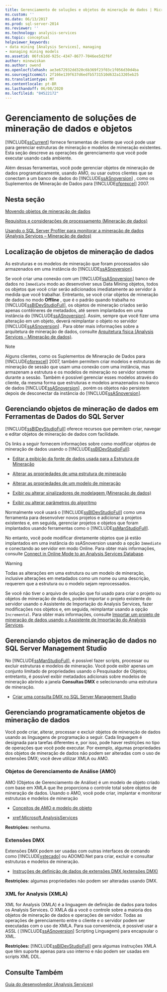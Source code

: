 ```yaml
---
title: Gerenciamento de soluções e objetos de mineração de dados | Microsoft Docs
ms.custom: ''
ms.date: 06/13/2017
ms.prod: sql-server-2014
ms.reviewer: ''
ms.technology: analysis-services
ms.topic: conceptual
helpviewer_keywords:
- data mining [Analysis Services], managing
- managing mining models
ms.assetid: 06fc61dd-925c-4347-8677-7046ee5d2f6f
author: minewiskan
ms.author: owend
ms.openlocfilehash: ae3e672932dd320c6b369f23f03c1f056d30d4ba
ms.sourcegitcommit: 2f166e139f637d6edfb5731510d632a13205eb25
ms.translationtype: MT
ms.contentlocale: pt-BR
ms.lasthandoff: 06/08/2020
ms.locfileid: "84522172"
---
```

# <a name="management-of-data-mining-solutions-and-objects"></a>Gerenciamento de soluções de mineração de dados e objetos
  [!INCLUDE[ssCurrent](../../includes/sscurrent-md.md)] fornece ferramentas de cliente que você pode usar para gerenciar estruturas de mineração e modelos de mineração existentes. Esta seção descreve as operações de gerenciamento que você pode executar usando cada ambiente.  
  
 Além dessas ferramentas, você pode gerenciar objetos de mineração de dados programaticamente, usando AMO, ou usar outros clientes que se conectam a um banco de dados do [!INCLUDE[ssASnoversion](../../includes/ssasnoversion-md.md)] , como os Suplementos de Mineração de Dados para [!INCLUDE[ofprexcel](../../includes/ofprexcel-md.md)] 2007.  
  
## <a name="in-this-section"></a>Nesta seção  
 [Movendo objetos de mineração de dados](moving-data-mining-objects.md)  
  
 [Requisitos e considerações de processamento &#40;Mineração de dados&#41;](processing-requirements-and-considerations-data-mining.md)  
  
 [Usando o SQL Server Profiler para monitorar a mineração de dados &#40;Analysis Services – Mineração de dados&#41;](using-sql-server-profiler-to-monitor-data-mining-analysis-services-data-mining.md)  
  
## <a name="location-of-data-mining-objects"></a>Localização de objetos de mineração de dados  
 As estruturas e os modelos de mineração que foram processados são armazenados em uma instância do [!INCLUDE[ssASnoversion](../../includes/ssasnoversion-md.md)].  
  
 Se você criar uma conexão com um [!INCLUDE[ssASnoversion](../../includes/ssasnoversion-md.md)] banco de dados no `Immediate` modo ao desenvolver seus Data Mining objetos, todos os objetos que você criar serão adicionados imediatamente ao servidor à medida que você trabalhar. Entretanto, se você criar objetos de mineração de dados no modo **Offline** , que é o padrão quando trabalha no [!INCLUDE[ssBIDevStudioFull](../../includes/ssbidevstudiofull-md.md)], os objetos de mineração criados serão apenas contêineres de metadados, até serem implantados em uma instância do [!INCLUDE[ssASnoversion](../../includes/ssasnoversion-md.md)]. Assim, sempre que você fizer uma alteração em um objeto, deverá reimplantar o objeto no servidor [!INCLUDE[ssASnoversion](../../includes/ssasnoversion-md.md)] . Para obter mais informações sobre a arquitetura de mineração de dados, consulte [Arquitetura física &#40;Analysis Services – Mineração de dados&#41;](physical-architecture-analysis-services-data-mining.md).  
  
> [!NOTE]  
>  Alguns clientes, como os Suplementos de Mineração de Dados para [!INCLUDE[ofprexcel](../../includes/ofprexcel-md.md)] 2007, também permitem criar modelos e estruturas de mineração de sessão que usam uma conexão com uma instância, mas armazenam a estrutura e os modelos de mineração no servidor somente durante a sessão. Também é possível gerenciar esses modelos através do cliente, da mesma forma que estruturas e modelos armazenados no banco de dados [!INCLUDE[ssASnoversion](../../includes/ssasnoversion-md.md)] , porém os objetos não persistem depois de desconectar da instância do [!INCLUDE[ssASnoversion](../../includes/ssasnoversion-md.md)].  
  
## <a name="managing-data-mining-objects-in-sql-server-data-tools"></a>Gerenciando objetos de mineração de dados em Ferramentas de Dados do SQL Server  
 [!INCLUDE[ssBIDevStudioFull](../../includes/ssbidevstudiofull-md.md)] oferece recursos que permitem criar, navegar e editar objetos de mineração de dados com facilidade.  
  
 Os links a seguir fornecem informações sobre como modificar objetos de mineração de dados usando o [!INCLUDE[ssBIDevStudioFull](../../includes/ssbidevstudiofull-md.md)]:  
  
-   [Editar a exibição da fonte de dados usada para a Estrutura de Mineração](edit-the-data-source-view-used-for-a-mining-structure.md)  
  
-   [Alterar as propriedades de uma estrutura de mineração](change-the-properties-of-a-mining-structure.md)  
  
-   [Alterar as propriedades de um modelo de mineração](change-the-properties-of-a-mining-model.md)  
  
-   [Exibir ou alterar sinalizadores de modelagem &#40;Mineração de dados&#41;](modeling-flags-data-mining.md)  
  
-   [Exibir ou alterar parâmetros do algoritmo](view-or-change-algorithm-parameters.md)  
  
 Normalmente você usará o [!INCLUDE[ssBIDevStudioFull](../../includes/ssbidevstudiofull-md.md)] como uma ferramenta para desenvolver novos projetos e adicionar a projetos existentes e, em seguida, gerenciar projetos e objetos que foram implantados usando ferramentas como o [!INCLUDE[ssManStudioFull](../../includes/ssmanstudiofull-md.md)].  
  
 No entanto, você pode modificar diretamente objetos que já estão implantados em uma instância do ssASnoversion usando a opção `Immediate` e conectando ao servidor em modo Online. Para obter mais informações, consulte [Connect in Online Mode to an Analysis Services Database](../multidimensional-models/connect-in-online-mode-to-an-analysis-services-database.md).  
  
> [!WARNING]  
>  Todas as alterações em uma estrutura ou um modelo de mineração, inclusive alterações em metadados como um nome ou uma descrição, requerem que a estrutura ou o modelo sejam reprocessados.  
  
 Se você não tiver o arquivo de solução que foi usado para criar o projeto ou objetos de mineração de dados, poderá importar o projeto existente do servidor usando o Assistente de Importação do Analysis Services, fazer modificações nos objetos e, em seguida, reimplantar usando a opção `Incremental`. Para obter mais informações, consulte [Importar um projeto de mineração de dados usando o Assistente de Importação do Analysis Services](import-a-data-mining-project-using-the-analysis-services-import-wizard.md).  
  
## <a name="managing-data-mining-objects-in-sql-server-management-studio"></a>Gerenciando objetos de mineração de dados no SQL Server Management Studio  
 No [!INCLUDE[ssManStudioFull](../../includes/ssmanstudiofull-md.md)], é possível fazer scripts, processar ou excluir estruturas e modelos de mineração. Você pode exibir apenas um conjunto limitado de propriedades usando o Pesquisador de Objetos; entretanto, é possível exibir metadados adicionais sobre modelos de mineração abrindo a janela **Consultas DMX** e selecionando uma estrutura de mineração.  
  
-   [Criar uma consulta DMX no SQL Server Management Studio](create-a-dmx-query-in-sql-server-management-studio.md)  
  
## <a name="managing-data-mining-objects-programmatically"></a>Gerenciando programaticamente objetos de mineração de dados  
 Você pode criar, alterar, processar e excluir objetos de mineração de dados usando as linguagens de programação a seguir. Cada linguagem é designada para tarefas diferentes e, por isso, pode haver restrições no tipo de operações que você pode executar. Por exemplo, algumas propriedades dos objetos de mineração de dados não podem ser alteradas com o uso de extensões DMX; você deve utilizar XMLA ou AMO.  
  
### <a name="analysis-management-objects-amo"></a>Objetos de Gerenciamento de Análise (AMO)  
 AMO (Objetos de Gerenciamento de Análise) é um modelo de objeto criado com base em XMLA que lhe proporciona o controle total sobre objetos de mineração de dados. Usando o AMO, você pode criar, implantar e monitorar estruturas e modelos de mineração  
  
-   [Conceitos de AMO e modelo de objeto](https://docs.microsoft.com/bi-reference/amo/amo-concepts-and-object-model)  
  
-   <xref:Microsoft.AnalysisServices>  
  
 **Restrições:** nenhuma.  
  
### <a name="data-mining-extensions-dmx"></a>Extensões DMX  
 Extensões DMX podem ser usadas com outras interfaces de comando como [!INCLUDE[vstecado](../../includes/vstecado-md.md)] ou ADOMD.Net para criar, excluir e consultar estruturas e modelos de mineração.  
  
-   [Instruções de definição de dados de extensões DMX &#40;extensões DMX&#41;](/sql/dmx/dmx-statements-data-definition)  
  
 **Restrições:** algumas propriedades não podem ser alteradas usando DMX.  
  
### <a name="xml-for-analysis-xmla"></a>XML for Analysis (XMLA)  
 XML for Analysis (XMLA) é a linguagem de definição de dados para todos os Analysis Services. O XMLA dá a você o controle sobre a maioria dos objetos de mineração de dados e operações de servidor. Todas as operações de gerenciamento entre o cliente e o servidor podem ser executadas com o uso de XMLA. Para sua conveniência, é possível usar a ASSL ( [!INCLUDE[ssASnoversion](../../includes/ssasnoversion-md.md)] Scripting Linguagem) para encapsular o XML.  
  
 **Restrições:** [!INCLUDE[ssBIDevStudioFull](../../includes/ssbidevstudiofull-md.md)] gera algumas instruções XMLA que têm suporte apenas para uso interno e não podem ser usadas em scripts XML DDL.  
  
## <a name="see-also"></a>Consulte Também  
 [Guia do desenvolvedor &#40;Analysis Services&#41;](../analysis-services-developer-documentation.md)  
  
  

